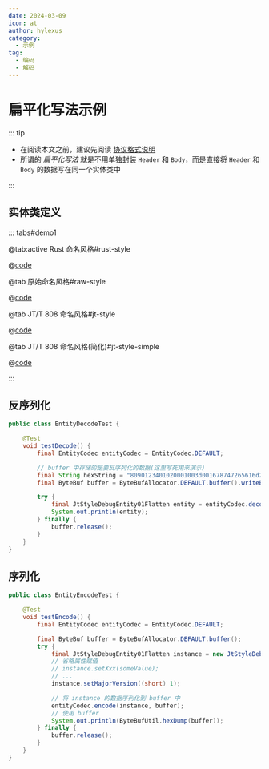 ```yaml
---
date: 2024-03-09
icon: at
author: hylexus
category:
  - 示例
tag:
  - 编码
  - 解码
---
```


# 扁平化写法示例

::: tip

- 在阅读本文之前，建议先阅读 [协议格式说明](protocol.md)
- 所谓的 _扁平化写法_ 就是不用单独封装 `Header` 和 `Body`，而是直接将 `Header` 和 `Body` 的数据写在同一个实体类中

:::

## 实体类定义

::: tabs#demo1

@tab:active Rust 命名风格#rust-style

@[code](@src/core/entity-codec/demo01/RustStyleDebugEntity01Flatten.java)

@tab 原始命名风格#raw-style

@[code](@src/core/entity-codec/demo01/RawStyleDebugEntity01Flatten.java)

@tab JT/T 808 命名风格#jt-style

@[code](@src/core/entity-codec/demo01/JtStyleDebugEntity01Flatten.java)

@tab JT/T 808 命名风格(简化)#jt-style-simple

@[code](@src/core/entity-codec/demo01/JtStyleDebugEntity01FlattenSimple.java)

:::

## 反序列化

```java {12,15}
public class EntityDecodeTest {

    @Test
    void testDecode() {
        final EntityCodec entityCodec = EntityCodec.DEFAULT;

        // buffer 中存储的是要反序列化的数据(这里写死用来演示)
        final String hexString = "8090123401020001003d001678747265616d2d636f6465632ee794a8e688b7e5908d001178747265616d2d636f6465632ec3dcc2eb3230323130323033013911112222270fff9c";
        final ByteBuf buffer = ByteBufAllocator.DEFAULT.buffer().writeBytes(XtreamBytes.decodeHex(hexString));

        try {
            final JtStyleDebugEntity01Flatten entity = entityCodec.decode(JtStyleDebugEntity01Flatten.class, buffer);
            System.out.println(entity);
        } finally {
            buffer.release();
        }
    }
}
```

## 序列化

```java {16,20}
public class EntityEncodeTest {

    @Test
    void testEncode() {
        final EntityCodec entityCodec = EntityCodec.DEFAULT;

        final ByteBuf buffer = ByteBufAllocator.DEFAULT.buffer();
        try {
            final JtStyleDebugEntity01Flatten instance = new JtStyleDebugEntity01Flatten();
            // 省略属性赋值
            // instance.setXxx(someValue);
            // ...
            instance.setMajorVersion((short) 1);

            // 将 instance 的数据序列化到 buffer 中
            entityCodec.encode(instance, buffer);
            // 使用 buffer
            System.out.println(ByteBufUtil.hexDump(buffer));
        } finally {
            buffer.release();
        }
    }
}
```
